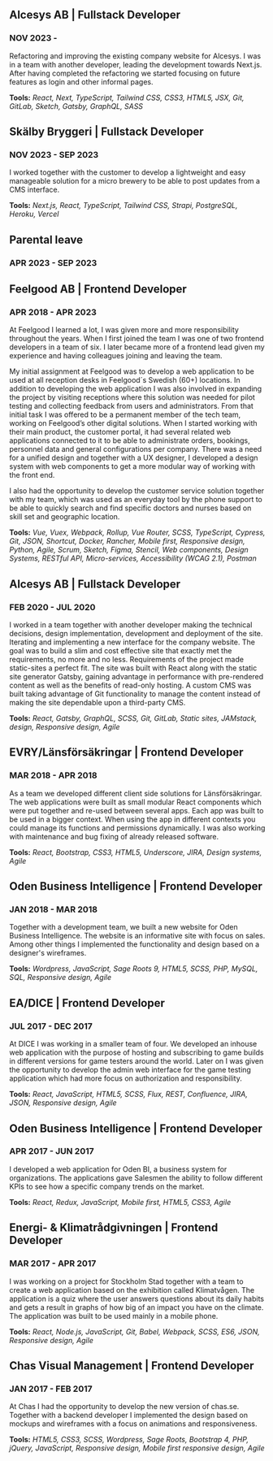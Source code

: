 ## Alcesys AB | Fullstack Developer   
### NOV 2023 -   
Refactoring and improving the existing company website for Alcesys. I was in a team with another developer, leading the development towards Next.js.
After having completed the refactoring we started focusing on future features as login and other informal pages.   

**Tools:** *React, Next, TypeScript, Tailwind CSS, CSS3, HTML5, JSX, Git, GitLab, Sketch, Gatsby, GraphQL, SASS*   

## Skälby Bryggeri | Fullstack Developer
### NOV 2023 - SEP 2023

I worked together with the customer to develop a lightweight and easy manageable solution for a micro brewery to be able to post updates from a CMS interface.   

**Tools:** *Next.js, React, TypeScript, Tailwind CSS, Strapi, PostgreSQL, Heroku, Vercel*   

## Parental leave
### APR 2023 - SEP 2023

## Feelgood AB | Frontend Developer
### APR 2018 - APR 2023

At Feelgood I learned a lot, I was given more and more responsibility throughout the years. When I first joined the team I was one of two frontend developers in a team of six. I later became more of a frontend lead given my experience and having colleagues joining and leaving the team. 

My initial assignment at Feelgood was to develop a web application to be used at all reception desks in Feelgood´s Swedish (60+) locations. In addition to developing the web application I was also involved in expanding the project by visiting receptions where this solution was needed for pilot testing and collecting feedback from users and administrators. From that initial task I was offered to be a permanent member of the tech team, working on Feelgood’s other digital solutions.
When I started working with their main product, the customer portal, it had several related web applications connected to it to be able to administrate orders, bookings, personnel data and general configurations per company. There was a need for a unified design and together with a UX designer, I developed a design system with web components to get a more modular way of working with the front end.

I also had the opportunity to develop the customer service solution together with my team, which was used as an everyday tool by the phone support to be able to quickly search and find specific doctors and nurses based on skill set and geographic location.

**Tools:** *Vue, Vuex, Webpack, Rollup, Vue Router, SCSS, TypeScript, Cypress, Git, JSON, Shortcut, Docker, Rancher, Mobile first, Responsive design, Python, Agile, Scrum, Sketch, Figma, Stencil, Web components, Design Systems, RESTful API, Micro-services, Accessibility (WCAG 2.1), Postman*   


## Alcesys AB | Fullstack Developer
### FEB 2020 - JUL 2020

I worked in a team together with another developer making the technical decisions, design implementation, development and deployment of the site. Iterating and implementing a new interface for the company website. The goal was to build a slim and cost effective site that exactly met the requirements, no more and no less. Requirements of the project made static-sites a perfect fit. The site was built with React along with the static site generator Gatsby, gaining advantage in performance with pre-rendered content as well as the benefits of read-only hosting. A custom CMS was built taking advantage of Git functionality to manage the content instead of making the site dependable upon a third-party CMS.

**Tools:** *React, Gatsby, GraphQL, SCSS, Git, GitLab, Static sites, JAMstack, design, Responsive design, Agile*   

## EVRY/Länsförsäkringar | Frontend Developer
### MAR 2018 - APR 2018

As a team we developed different client side solutions for Länsförsäkringar. The web applications were built as small modular React components which were put together and re-used between several apps. Each app was built to be used in a bigger context. When using the app in different contexts you could manage its functions and permissions dynamically. I was also working with maintenance and bug fixing of already released software.

**Tools:** *React, Bootstrap, CSS3, HTML5, Underscore, JIRA, Design systems, Agile*   

## Oden Business Intelligence | Frontend Developer
### JAN 2018 - MAR 2018

Together with a development team, we built a new website for Oden Business Intelligence. The website is an informative site with focus on sales. Among other things I implemented the functionality and design based on a designer's wireframes.

**Tools:** *Wordpress, JavaScript, Sage Roots 9, HTML5, SCSS, PHP, MySQL, SQL, Responsive design, Agile*   

## EA/DICE | Frontend Developer
### JUL 2017 - DEC 2017

At DICE I was working in a smaller team of four. We developed an inhouse web application with the purpose of hosting and subscribing to game builds in different versions for game testers around the world. 
Later on I was given the opportunity to develop the admin web interface for the game testing application which had more focus on authorization and responsibility.

**Tools:** *React, JavaScript, HTML5, SCSS, Flux, REST, Confluence, JIRA, JSON, Responsive design, Agile*   

## Oden Business Intelligence | Frontend Developer
### APR 2017 - JUN 2017

I developed a web application for Oden BI, a business system for organizations. The applications gave Salesmen the ability to follow different KPIs to see how a specific company trends on the market.

**Tools:** *React, Redux, JavaScript, Mobile first, HTML5, CSS3, Agile*   

## Energi- & Klimatrådgivningen | Frontend Developer
### MAR 2017 - APR 2017

I was working on a project for Stockholm Stad together with a team to create a web application based on the exhibition called Klimatvågen. The application is a quiz where the user answers questions about its daily habits and gets a result in graphs of how big of an impact you have on the climate. The application was built to be used mainly in a mobile phone.

**Tools:** *React, Node.js, JavaScript, Git, Babel, Webpack, SCSS, ES6, JSON, Responsive design, Agile*

## Chas Visual Management | Frontend Developer
### JAN 2017 - FEB 2017

At Chas I had the opportunity to develop the new version of chas.se. Together with a backend developer I implemented the design based on mockups and wireframes with a focus on animations and responsiveness.

**Tools:** *HTML5, CSS3, SCSS, Wordpress, Sage Roots, Bootstrap 4, PHP, jQuery, JavaScript, Responsive design, Mobile first responsive design, Agile*